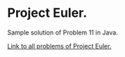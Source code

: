 # Project Euler.

Sample solution of Problem 11 in Java.

[Link to all problems of Project Euler.](https://projecteuler.net/)

